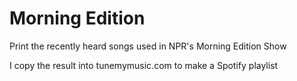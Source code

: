 # Morning Edition

Print the recently heard songs used in NPR's Morning Edition Show

I copy the result into tunemymusic.com to make a Spotify playlist
